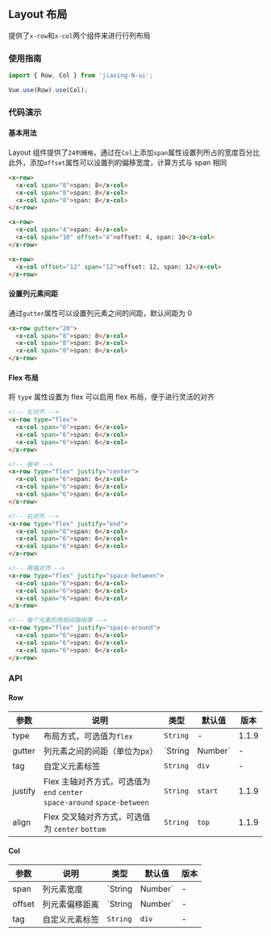 ## Layout 布局

提供了`x-row`和`x-col`两个组件来进行行列布局

### 使用指南
``` javascript
import { Row, Col } from 'jiaxing-N-ui';

Vue.use(Row).use(Col);
```

### 代码演示

#### 基本用法

Layout 组件提供了`24列栅格`，通过在`Col`上添加`span`属性设置列所占的宽度百分比    
此外，添加`offset`属性可以设置列的偏移宽度，计算方式与 span 相同

```html
<x-row>
  <x-col span="8">span: 8</x-col>
  <x-col span="8">span: 8</x-col>
  <x-col span="8">span: 8</x-col>
</x-row>

<x-row>
  <x-col span="4">span: 4</x-col>
  <x-col span="10" offset="4">offset: 4, span: 10</x-col>
</x-row>

<x-row>
  <x-col offset="12" span="12">offset: 12, span: 12</x-col>
</x-row>
```

#### 设置列元素间距

通过`gutter`属性可以设置列元素之间的间距，默认间距为 0

```html
<x-row gutter="20">
  <x-col span="8">span: 8</x-col>
  <x-col span="8">span: 8</x-col>
  <x-col span="8">span: 8</x-col>
</x-row>
```

#### Flex 布局

将 `type` 属性设置为 flex 可以启用 flex 布局，便于进行灵活的对齐

```html
<!-- 左对齐 -->
<x-row type="flex">
  <x-col span="6">span: 6</x-col>
  <x-col span="6">span: 6</x-col>
  <x-col span="6">span: 6</x-col>
</x-row>

<!-- 居中 -->
<x-row type="flex" justify="center">
  <x-col span="6">span: 6</x-col>
  <x-col span="6">span: 6</x-col>
  <x-col span="6">span: 6</x-col>
</x-row>

<!-- 右对齐 -->
<x-row type="flex" justify="end">
  <x-col span="6">span: 6</x-col>
  <x-col span="6">span: 6</x-col>
  <x-col span="6">span: 6</x-col>
</x-row>

<!-- 两端对齐 -->
<x-row type="flex" justify="space-between">
  <x-col span="6">span: 6</x-col>
  <x-col span="6">span: 6</x-col>
  <x-col span="6">span: 6</x-col>
</x-row>

<!-- 每个元素的两侧间隔相等 -->
<x-row type="flex" justify="space-around">
  <x-col span="6">span: 6</x-col>
  <x-col span="6">span: 6</x-col>
  <x-col span="6">span: 6</x-col>
</x-row>
```

### API

#### Row

| 参数 | 说明 | 类型 | 默认值 | 版本 |
|------|------|------|------|------|
| type | 布局方式，可选值为`flex` | `String` | - | 1.1.9 |
| gutter | 列元素之间的间距（单位为px） | `String | Number` | - | - |
| tag | 自定义元素标签 | `String` | `div` | - |
| justify | Flex 主轴对齐方式，可选值为 `end` `center` <br> `space-around` `space-between` | `String` | `start` | 1.1.9  |
| align | Flex 交叉轴对齐方式，可选值为 `center` `bottom` | `String` | `top` | 1.1.9 |

#### Col

| 参数 | 说明 | 类型 | 默认值 | 版本 |
|------|------|------|------|------|
| span | 列元素宽度 | `String | Number` | - | - |
| offset | 列元素偏移距离 | `String | Number` | - | - |
| tag | 自定义元素标签 | `String` | `div` | - |
